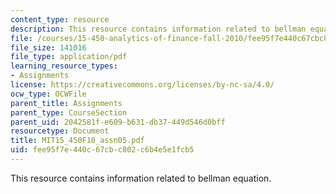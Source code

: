 ```yaml
---
content_type: resource
description: This resource contains information related to bellman equation.
file: /courses/15-450-analytics-of-finance-fall-2010/fee95f7e440c67cbc802c6b4e5e1fcb5_MIT15_450F10_assn05.pdf
file_size: 141016
file_type: application/pdf
learning_resource_types:
- Assignments
license: https://creativecommons.org/licenses/by-nc-sa/4.0/
ocw_type: OCWFile
parent_title: Assignments
parent_type: CourseSection
parent_uid: 2042581f-e609-b631-db37-449d546d0bff
resourcetype: Document
title: MIT15_450F10_assn05.pdf
uid: fee95f7e-440c-67cb-c802-c6b4e5e1fcb5
---
```

This resource contains information related to bellman equation.